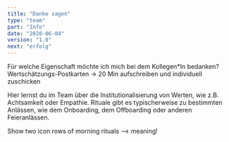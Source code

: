 ```yaml
---
title: "Danke sagen"
type: "team"
part: "Info"
date: "2020-06-04"
version: "1.0"
next: "erfolg"
---
```


Für welche Eigenschaft möchte ich mich bei dem Kollegen*In bedanken?
Wertschätzungs-Postkarten -> 20 Min aufschreiben und individuell zuschicken

Hier lernst du im Team über die Institutionalisierung von Werten, wie z.B. Achtsamkeit oder Empathie.
Rituale gibt es typischerweise zu bestimmten Anlässen, wie dem Onboarding, dem Offboarding oder anderen Feieranlässen.

Show two icon rows of morning rituals --> meaning!